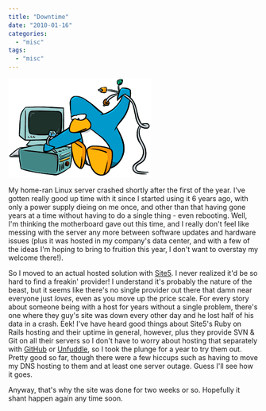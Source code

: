 ```yaml
---
title: "Downtime"
date: "2010-01-16"
categories: 
  - "misc"
tags: 
  - "misc"
---
```


![downtime](/assets/2010/downtime.png "downtime")

My home-ran Linux server crashed shortly after the first of the year. I've gotten really good up time with it since I started using it 6 years ago, with only a power supply dieing on me once, and other than that having gone years at a time without having to do a single thing - even rebooting. Well, I'm thinking the motherboard gave out this time, and I really don't feel like messing with the server any more between software updates and hardware issues (plus it was hosted in my company's data center, and with a few of the ideas I'm hoping to bring to fruition this year, I don't want to overstay my welcome there!).

So I moved to an actual hosted solution with [Site5](http://www.site5.com/). I never realized it'd be so hard to find a freakin' provider! I understand it's probably the nature of the beast, but it seems like there's no single provider out there that damn near everyone just _loves_, even as you move up the price scale. For every story about someone being with a host for years without a single problem, there's one where they guy's site was down every other day and he lost half of his data in a crash. Eek! I've have heard good things about Site5's Ruby on Rails hosting and their uptime in general, however, plus they provide SVN & Git on all their servers so I don't have to worry about hosting that separately with [GitHub](http://github.com/) or [Unfuddle](http://unfuddle.com/), so I took the plunge for a year to try them out. Pretty good so far, though there were a few hiccups such as having to move my DNS hosting to them and at least one server outage. Guess I'll see how it goes.

Anyway, that's why the site was done for two weeks or so. Hopefully it shant happen again any time soon.
